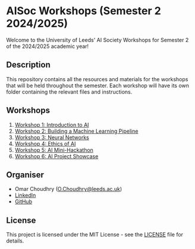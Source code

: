 # AISoc Workshops (Semester 2 2024/2025)

Welcome to the University of Leeds' AI Society Workshops for Semester 2 of the 2024/2025 academic year!

## Description

This repository contains all the resources and materials for the workshops that will be held throughout the semester. Each workshop will have its own folder containing the relevant files and instructions.

## Workshops

1. [Workshop 1: Introduction to AI](workshop1.md)
2. [Workshop 2: Building a Machine Learning Pipeline](workshop2.md)
3. [Workshop 3: Neural Networks](workshop3.md)
4. [Workshop 4: Ethics of AI](workshop4.md)
5. [Workshop 5: AI Mini-Hackathon](workshop5.md)
6. [Workshop 6: AI Project Showcase](workshop6.md)

## Organiser

- Omar Choudhry ([O.Choudhry@leeds.ac.uk](mailto:O.Choudhry@leeds.ac.uk))
- [LinkedIn](https://www.linkedin.com/in/omarchoudhry01/)
- [GitHub](https://www.github.com/omariosc)

## License

This project is licensed under the MIT License - see the [LICENSE](LICENSE.md) file for details.
